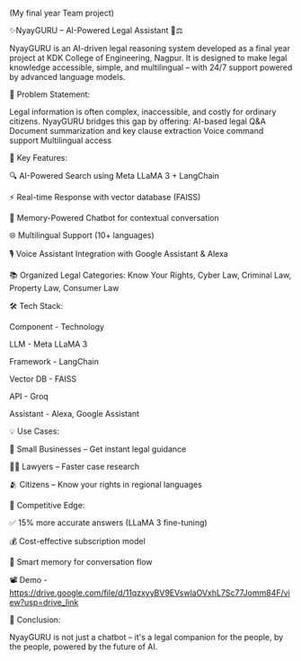 (My final year Team project)

✨NyayGURU – AI-Powered Legal Assistant 🧠⚖️

NyayGURU is an AI-driven legal reasoning system developed as a final year project at KDK College of Engineering, Nagpur. It is designed to make legal knowledge accessible, simple, and multilingual – with 24/7 support powered by advanced language models.


🧩 Problem Statement:

Legal information is often complex, inaccessible, and costly for ordinary citizens. NyayGURU bridges this gap by offering:
AI-based legal Q&A
Document summarization and key clause extraction
Voice command support
Multilingual access


🚀 Key Features:

🔍 AI-Powered Search using Meta LLaMA 3 + LangChain

⚡ Real-time Response with vector database (FAISS)

🧠 Memory-Powered Chatbot for contextual conversation

🌐 Multilingual Support (10+ languages)

🎙️ Voice Assistant Integration with Google Assistant & Alexa

📚 Organized Legal Categories: Know Your Rights, Cyber Law, Criminal Law, Property Law, Consumer Law


🛠️ Tech Stack:

Component         -        Technology

LLM	              -        Meta LLaMA 3

Framework         -      	 LangChain

Vector DB	        -        FAISS

API	              -        Groq

Assistant	        -        Alexa, Google Assistant


💡 Use Cases:

🧾 Small Businesses – Get instant legal guidance

👩‍⚖️ Lawyers – Faster case research

🫂 Citizens – Know your rights in regional languages


🌟 Competitive Edge:

✅ 15% more accurate answers (LLaMA 3 fine-tuning)

💰 Cost-effective subscription model

🧠 Smart memory for conversation flow


📽️ Demo - https://drive.google.com/file/d/11qzxyyBV9EVswlaOVxhL7Sc77Jomm84F/view?usp=drive_link


🏁 Conclusion:

NyayGURU is not just a chatbot – it's a legal companion for the people, by the people, powered by the future of AI.

